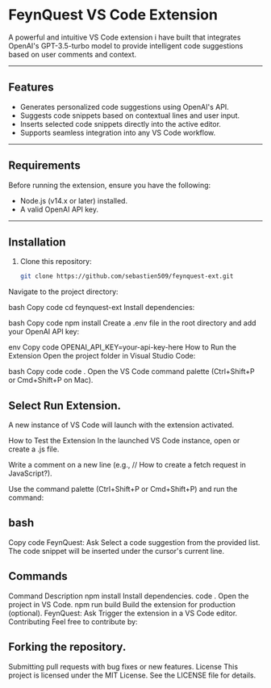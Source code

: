 # FeynQuest VS Code Extension

A powerful and intuitive VS Code extension i have built that integrates OpenAI's GPT-3.5-turbo model to provide intelligent code suggestions based on user comments and context.

---

## Features

- Generates personalized code suggestions using OpenAI's API.
- Suggests code snippets based on contextual lines and user input.
- Inserts selected code snippets directly into the active editor.
- Supports seamless integration into any VS Code workflow.

---

## Requirements

Before running the extension, ensure you have the following:

- Node.js (v14.x or later) installed.
- A valid OpenAI API key.

---

## Installation

1. Clone this repository:
   ```bash
   git clone https://github.com/sebastien509/feynquest-ext.git
Navigate to the project directory:

bash
Copy code
cd feynquest-ext
Install dependencies:

bash
Copy code
npm install
Create a .env file in the root directory and add your OpenAI API key:

env
Copy code
OPENAI_API_KEY=your-api-key-here
How to Run the Extension
Open the project folder in Visual Studio Code:

bash
Copy code
code .
Open the VS Code command palette (Ctrl+Shift+P or Cmd+Shift+P on Mac).

## Select Run Extension.

A new instance of VS Code will launch with the extension activated.

How to Test the Extension
In the launched VS Code instance, open or create a .js file.

Write a comment on a new line (e.g., // How to create a fetch request in JavaScript?).

Use the command palette (Ctrl+Shift+P or Cmd+Shift+P) and run the command:

## bash

Copy code
FeynQuest: Ask
Select a code suggestion from the provided list. The code snippet will be inserted under the cursor's current line.

## Commands

Command	Description
npm install	Install dependencies.
code .	Open the project in VS Code.
npm run build	Build the extension for production (optional).
FeynQuest: Ask	Trigger the extension in a VS Code editor.
Contributing
Feel free to contribute by:

## Forking the repository.
Submitting pull requests with bug fixes or new features.
License
This project is licensed under the MIT License. See the LICENSE file for details.


